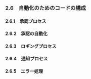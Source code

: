 ### 2.6　自動化のためのコードの構成
#### 2.6.1　承認プロセス
#### 2.6.2　承認の自動化
#### 2.6.3　ロギングプロセス
#### 2.6.4　通知プロセス
#### 2.6.5　エラー処理
